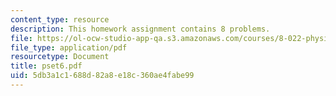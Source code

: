 ```yaml
---
content_type: resource
description: This homework assignment contains 8 problems.
file: https://ol-ocw-studio-app-qa.s3.amazonaws.com/courses/8-022-physics-ii-electricity-and-magnetism-fall-2004/5db3a1c1688d82a8e18c360ae4fabe99_pset6.pdf
file_type: application/pdf
resourcetype: Document
title: pset6.pdf
uid: 5db3a1c1-688d-82a8-e18c-360ae4fabe99
---
```

